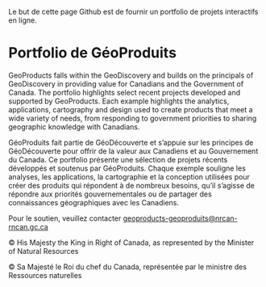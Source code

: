 Le but de cette page Github est de fournir un portfolio de projets interactifs en ligne.

# Portfolio de GéoProduits

GeoProducts falls within the GeoDiscovery and builds on the principals of GeoDiscovery in providing value for Canadians and the Government of Canada. The portfolio highlights select recent projects developed and supported by GeoProducts. Each example highlights the analytics, applications, cartography and design used to create products that meet a wide variety of needs, from responding to government priorities to sharing geographic knowledge with Canadians.

GéoProduits fait partie de GéoDécouverte et s’appuie sur les principes de GéoDécouverte pour offrir de la valeur aux Canadiens et au Gouvernement du Canada. Ce portfolio présente une sélection de projets récents développés et soutenus par GéoProduits. Chaque exemple souligne les analyses, les applications, la cartographie et la conception utilisées pour créer des produits qui répondent à de nombreux besoins, qu’il s’agisse de répondre aux priorités gouvernementales ou de partager des connaissances géographiques avec les Canadiens.

Pour le soutien, veuillez contacter geoproducts-geoproduits@nrcan-rncan.gc.ca

© His Majesty the King in Right of Canada, as represented by the Minister of Natural Resources

© Sa Majesté le Roi du chef du Canada, représentée par le ministre des Ressources naturelles

